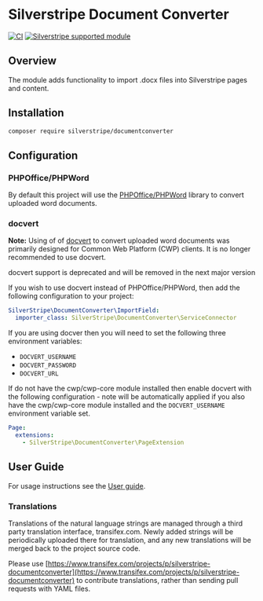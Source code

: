 # Silverstripe Document Converter

[![CI](https://github.com/silverstripe/silverstripe-documentconverter/actions/workflows/ci.yml/badge.svg)](https://github.com/silverstripe/silverstripe-documentconverter/actions/workflows/ci.yml)
[![Silverstripe supported module](https://img.shields.io/badge/silverstripe-supported-0071C4.svg)](https://www.silverstripe.org/software/addons/silverstripe-commercially-supported-module-list/)

## Overview

The module adds functionality to import .docx files into Silverstripe pages and content.

## Installation

```sh
composer require silverstripe/documentconverter
```

## Configuration

### PHPOffice/PHPWord

By default this project will use the [PHPOffice/PHPWord](https://github.com/PHPOffice/PHPWord) library to convert uploaded word documents.

### docvert

**Note:** Using of of [docvert](https://github.com/holloway/docvert) to convert uploaded word documents was primarily designed for Common Web Platform (CWP) clients. It is no longer recommended to use docvert.

docvert support is deprecated and will be removed in the next major version

If you wish to use docvert instead of PHPOffice/PHPWord, then add the following configuration to your project:

```yaml
SilverStripe\DocumentConverter\ImportField:
  importer_class: SilverStripe\DocumentConverter\ServiceConnector
```

If you are using docver then you will need to set the following three environment variables:
- `DOCVERT_USERNAME`
- `DOCVERT_PASSWORD`
- `DOCVERT_URL`

If do not have the cwp/cwp-core module installed then enable docvert with the following configuration - note will be automatically applied if you also have the cwp/cwp-core module installed and the `DOCVERT_USERNAME` environment variable set.

```yaml
Page:
  extensions:
    - SilverStripe\DocumentConverter\PageExtension
```

## User Guide

For usage instructions see the [User guide](docs/en/userguide/index.md).

### Translations

Translations of the natural language strings are managed through a third party translation interface, transifex.com. Newly added strings will be periodically uploaded there for translation, and any new translations will be merged back to the project source code.

Please use [https://www.transifex.com/projects/p/silverstripe-documentconverter](https://www.transifex.com/projects/p/silverstripe-documentconverter) to contribute translations, rather than sending pull requests with YAML files.
